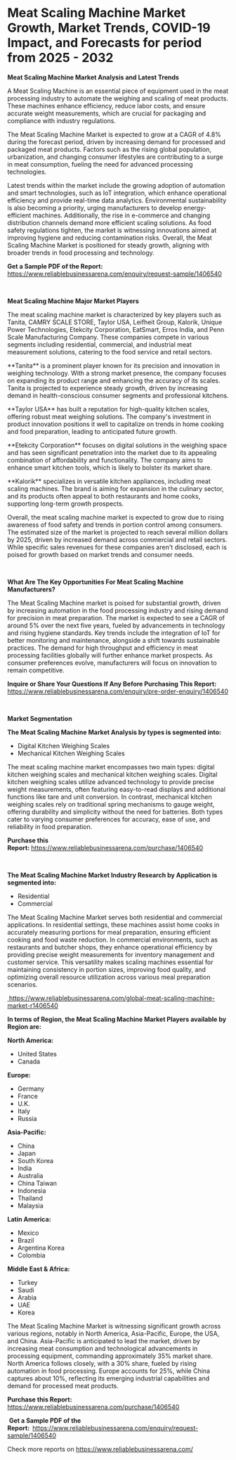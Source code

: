 <p><h1>Meat Scaling Machine Market Growth, Market Trends, COVID-19 Impact, and Forecasts for period from 2025 - 2032</h1></p><p><strong>Meat Scaling Machine Market Analysis and Latest Trends</strong></p>
<p><p>A Meat Scaling Machine is an essential piece of equipment used in the meat processing industry to automate the weighing and scaling of meat products. These machines enhance efficiency, reduce labor costs, and ensure accurate weight measurements, which are crucial for packaging and compliance with industry regulations. </p><p>The Meat Scaling Machine Market is expected to grow at a CAGR of 4.8% during the forecast period, driven by increasing demand for processed and packaged meat products. Factors such as the rising global population, urbanization, and changing consumer lifestyles are contributing to a surge in meat consumption, fueling the need for advanced processing technologies. </p><p>Latest trends within the market include the growing adoption of automation and smart technologies, such as IoT integration, which enhance operational efficiency and provide real-time data analytics. Environmental sustainability is also becoming a priority, urging manufacturers to develop energy-efficient machines. Additionally, the rise in e-commerce and changing distribution channels demand more efficient scaling solutions. As food safety regulations tighten, the market is witnessing innovations aimed at improving hygiene and reducing contamination risks. Overall, the Meat Scaling Machine Market is positioned for steady growth, aligning with broader trends in food processing and technology.</p></p>
<p><strong>Get a Sample PDF of the Report:&nbsp;</strong> <a href="https://www.reliablebusinessarena.com/enquiry/request-sample/1406540?utm_campaign=2189&utm_medium=2&utm_source=Github&utm_content=ia&utm_term=26032025&utm_id=meat-scaling-machine">https://www.reliablebusinessarena.com/enquiry/request-sample/1406540</a></p>
<p>&nbsp;</p>
<p><strong>Meat Scaling Machine Major Market Players</strong></p>
<p><p>The meat scaling machine market is characterized by key players such as Tanita, CAMRY SCALE STORE, Taylor USA, Leifheit Group, Kalorik, Unique Power Technologies, Etekcity Corporation, EatSmart, Erros India, and Penn Scale Manufacturing Company. These companies compete in various segments including residential, commercial, and industrial meat measurement solutions, catering to the food service and retail sectors.</p><p>**Tanita** is a prominent player known for its precision and innovation in weighing technology. With a strong market presence, the company focuses on expanding its product range and enhancing the accuracy of its scales. Tanita is projected to experience steady growth, driven by increasing demand in health-conscious consumer segments and professional kitchens.</p><p>**Taylor USA** has built a reputation for high-quality kitchen scales, offering robust meat weighing solutions. The company's investment in product innovation positions it well to capitalize on trends in home cooking and food preparation, leading to anticipated future growth.</p><p>**Etekcity Corporation** focuses on digital solutions in the weighing space and has seen significant penetration into the market due to its appealing combination of affordability and functionality. The company aims to enhance smart kitchen tools, which is likely to bolster its market share.</p><p>**Kalorik** specializes in versatile kitchen appliances, including meat scaling machines. The brand is aiming for expansion in the culinary sector, and its products often appeal to both restaurants and home cooks, supporting long-term growth prospects.</p><p>Overall, the meat scaling machine market is expected to grow due to rising awareness of food safety and trends in portion control among consumers. The estimated size of the market is projected to reach several million dollars by 2025, driven by increased demand across commercial and retail sectors. While specific sales revenues for these companies aren't disclosed, each is poised for growth based on market trends and consumer needs.</p></p>
<p>&nbsp;</p>
<p><strong>What Are The Key Opportunities For Meat Scaling Machine Manufacturers?</strong></p>
<p><p>The Meat Scaling Machine market is poised for substantial growth, driven by increasing automation in the food processing industry and rising demand for precision in meat preparation. The market is expected to see a CAGR of around 5% over the next five years, fueled by advancements in technology and rising hygiene standards. Key trends include the integration of IoT for better monitoring and maintenance, alongside a shift towards sustainable practices. The demand for high throughput and efficiency in meat processing facilities globally will further enhance market prospects. As consumer preferences evolve, manufacturers will focus on innovation to remain competitive.</p></p>
<p><strong>Inquire or Share Your Questions If Any Before Purchasing This Report:</strong> <a href="https://www.reliablebusinessarena.com/enquiry/pre-order-enquiry/1406540?utm_campaign=2189&utm_medium=2&utm_source=Github&utm_content=ia&utm_term=26032025&utm_id=meat-scaling-machine">https://www.reliablebusinessarena.com/enquiry/pre-order-enquiry/1406540</a></p>
<p>&nbsp;</p>
<p><strong>Market Segmentation</strong></p>
<p><strong>The Meat Scaling Machine Market Analysis by types is segmented into:</strong></p>
<p><ul><li>Digital Kitchen Weighing Scales</li><li>Mechanical Kitchen Weighing Scales</li></ul></p>
<p><p>The meat scaling machine market encompasses two main types: digital kitchen weighing scales and mechanical kitchen weighing scales. Digital kitchen weighing scales utilize advanced technology to provide precise weight measurements, often featuring easy-to-read displays and additional functions like tare and unit conversion. In contrast, mechanical kitchen weighing scales rely on traditional spring mechanisms to gauge weight, offering durability and simplicity without the need for batteries. Both types cater to varying consumer preferences for accuracy, ease of use, and reliability in food preparation.</p></p>
<p><strong>Purchase this Report:&nbsp;</strong><a href="https://www.reliablebusinessarena.com/purchase/1406540?utm_campaign=2189&utm_medium=2&utm_source=Github&utm_content=ia&utm_term=26032025&utm_id=meat-scaling-machine">https://www.reliablebusinessarena.com/purchase/1406540</a></p>
<p>&nbsp;</p>
<p><strong>The Meat Scaling Machine Market Industry Research by Application is segmented into:</strong></p>
<p><ul><li>Residential</li><li>Commercial</li></ul></p>
<p><p>The Meat Scaling Machine Market serves both residential and commercial applications. In residential settings, these machines assist home cooks in accurately measuring portions for meal preparation, ensuring efficient cooking and food waste reduction. In commercial environments, such as restaurants and butcher shops, they enhance operational efficiency by providing precise weight measurements for inventory management and customer service. This versatility makes scaling machines essential for maintaining consistency in portion sizes, improving food quality, and optimizing overall resource utilization across various meal preparation scenarios.</p></p>
<p><a href="https://www.reliablebusinessarena.com/global-meat-scaling-machine-market-r1406540?utm_campaign=2189&utm_medium=2&utm_source=Github&utm_content=ia&utm_term=26032025&utm_id=meat-scaling-machine">&nbsp;https://www.reliablebusinessarena.com/global-meat-scaling-machine-market-r1406540</a></p>
<p><strong>In terms of Region, the Meat Scaling Machine Market Players available by Region are:</strong></p>
<p>
    <p> <strong> North America: </strong>
        <ul>
            <li>United States</li>
            <li>Canada</li>
        </ul>
        </p> 
    <p> <strong> Europe: </strong>
        <ul>
            <li>Germany</li>
            <li>France</li>
            <li>U.K.</li>
            <li>Italy</li>
            <li>Russia</li>
        </ul>
        </p> 
    <p> <strong> Asia-Pacific: </strong>
        <ul>
            <li>China</li>
            <li>Japan</li>
            <li>South Korea</li>
            <li>India</li>
            <li>Australia</li>
            <li>China Taiwan</li>
            <li>Indonesia</li>
            <li>Thailand</li>
            <li>Malaysia</li>
        </ul>
        </p> 
    <p> <strong> Latin America: </strong>
        <ul>
            <li>Mexico</li>
            <li>Brazil</li>
            <li>Argentina Korea</li>
            <li>Colombia</li>
        </ul>
        </p> 
    <p> <strong> Middle East & Africa: </strong>
        <ul>
            <li>Turkey</li>
            <li>Saudi</li>
            <li>Arabia</li>
            <li>UAE</li>
            <li>Korea</li>
        </ul>
    </p>
    </p>
<p><p>The Meat Scaling Machine Market is witnessing significant growth across various regions, notably in North America, Asia-Pacific, Europe, the USA, and China. Asia-Pacific is anticipated to lead the market, driven by increasing meat consumption and technological advancements in processing equipment, commanding approximately 35% market share. North America follows closely, with a 30% share, fueled by rising automation in food processing. Europe accounts for 25%, while China captures about 10%, reflecting its emerging industrial capabilities and demand for processed meat products.</p></p>
<p><strong>Purchase this Report: </strong><a href="https://www.reliablebusinessarena.com/purchase/1406540?utm_campaign=2189&utm_medium=2&utm_source=Github&utm_content=ia&utm_term=26032025&utm_id=meat-scaling-machine">https://www.reliablebusinessarena.com/purchase/1406540</a></p>
<p>&nbsp;<strong>Get a Sample PDF of the Report:&nbsp;&nbsp;</strong><a href="https://www.reliablebusinessarena.com/enquiry/request-sample/1406540?utm_campaign=2189&utm_medium=2&utm_source=Github&utm_content=ia&utm_term=26032025&utm_id=meat-scaling-machine">https://www.reliablebusinessarena.com/enquiry/request-sample/1406540</a></p>
<p><strong></strong></p>
<p>Check more reports on <a href="https://www.reliablebusinessarena.com/?utm_campaign=2189&utm_medium=2&utm_source=Github&utm_content=ia&utm_term=26032025&utm_id=meat-scaling-machine">https://www.reliablebusinessarena.com/</a></p>